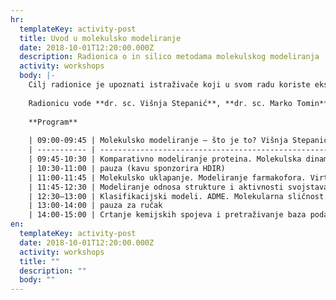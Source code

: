 ```yaml
---
hr:
  templateKey: activity-post
  title: Uvod u molekulsko modeliranje
  date: 2018-10-01T12:20:00.000Z
  description: Radionica o in silico metodama molekulskog modeliranja
  activity: workshops
  body: |-
    Cilj radionice je upoznati istraživače koji u svom radu koriste eksperimentalne metode s komplementarnim *in silico* metodama molekulskog modeliranja (MM), posebice s njihovom primjenom u istraživanju molekularnih osnova bolesti. Na radionici će biti predstavljene neke od metoda MM koje se često koriste u interdisciplinarnom istraživačkom radu, kao što su komparativno modeliranje proteina, molekulsko uklapanje, molekulska dinamika, virtualni probir aktivnih kemijskih spojeva, modeliranje kvantitativnog odnosa strukture i aktivnosti (engl. Quantitative Structure-Activity Relationship, QSAR) te utjecaja fizikalno-kemijskih svojstava na ADME/Tox obilježja kemijskih spojeva (engl. Absorption, Distribution, Metabolism and Excretion/Toxicology). Uz kratki opis temeljnih pretpostavki i teorijske pozadine, bit će dani konkretni primjeri iz prakse. U sklopu ove radionice polaznici će i praktično sudjelovati u pretraživanju javno dostupnih baza podataka kemijskih spojeva i njihovih bioloških interakcija. Također će biti upoznati s programina za vizualizaciju kemijskih spojeva i njihovih kompleksa (ChemAxon, Pymol, VMD).
    
    Radionicu vode **dr. sc. Višnja Stepanić**, **dr. sc. Marko Tomin** i **prof. dr. sc Sanja Tomić** s Instituta Ruđer Bošković (IRB) koji u svom radu primjenjuju metode MM u istraživanju interakcije kemijskih spojeva s biološkim molekulama, proteinima i nukleinskim kiselinama, u cilju razumijevanja mehanizma njihovog djelovanja i dizajna novih spojeva s biološkim djelovanjem.
    
    **Program**
    
    | 09:00-09:45 | Molekulsko modeliranje – što je to? Višnja Stepanić, IRB                                                             |
    | ----------- | -------------------------------------------------------------------------------------------------------------------- |
    | 09:45-10:30 | Komparativno modeliranje proteina. Molekulska dinamika. Marko Tomin, IRB                                             |
    | 10:30-11:00 | pauza (kavu sponzorira HDIR)                                                                                         |
    | 11:00-11:45 | Molekulsko uklapanje. Modeliranje farmakofora. Virtualni probir aktivnih molekula. Višnja Stepanić, IRB              |
    | 11:45-12:30 | Modeliranje odnosa strukture i aktivnosti svojstava kemijskih spojeva. kvantitativni modeli. 1D-4D. Sanja Tomić, IRB |
    | 12:30–13:00 | Klasifikacijski modeli. ADME. Molekularna sličnost. Višnja Stepanić, IRB                                             |
    | 13:00-14:00 | pauza za ručak                                                                                                       |
    | 14:00-15:00 | Crtanje kemijskih spojeva i pretraživanje baza podataka s biološkim aktivnostima. Višnja Stepanić, IRB               |
en:
  templateKey: activity-post
  date: 2018-10-01T12:20:00.000Z
  activity: workshops
  title: ""
  description: ""
  body: ""
---
```

